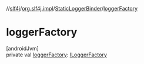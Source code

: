 //[slf4j](../../../index.md)/[org.slf4j.impl](../index.md)/[StaticLoggerBinder](index.md)/[loggerFactory](logger-factory.md)

# loggerFactory

[androidJvm]\
private val [loggerFactory](logger-factory.md): [ILoggerFactory](../../../../logging_from_slf4j/org.slf4j/-i-logger-factory/index.md)
